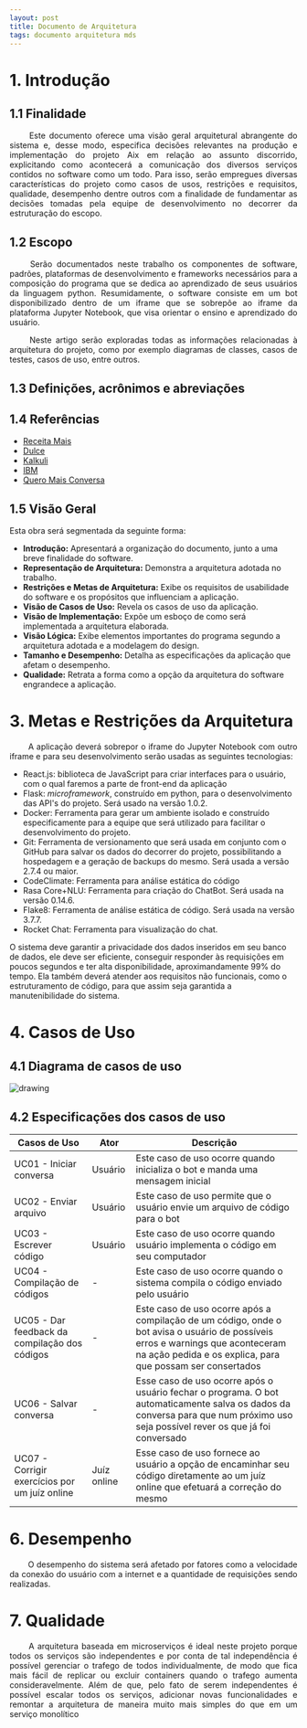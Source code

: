 ```yaml
---
layout: post
title: Documento de Arquitetura
tags: documento arquitetura mds
---
```

# 1. Introdução
## 1.1 Finalidade
<p align="justify"> &emsp;&emsp;
Este documento oferece uma visão geral arquitetural abrangente do sistema e, desse modo, especifica decisões relevantes na produção e implementação do projeto Aix em relação ao assunto discorrido, explicitando como acontecerá a comunicação dos diversos serviços contidos no software como um todo. Para isso, serão empregues diversas características do projeto como casos de usos, restrições e requisitos, qualidade, desempenho dentre outros com a finalidade de fundamentar as decisões tomadas pela equipe de desenvolvimento no decorrer da estruturação do escopo.</p>
<!--more-->

## 1.2 Escopo
<p align="justify"> &emsp;&emsp;
Serão documentados neste trabalho os componentes de software, padrões, plataformas de desenvolvimento e frameworks necessários para a composição do programa que se dedica ao aprendizado de seus usuários da linguagem python. Resumidamente, o software consiste em um bot disponibilizado dentro de um iframe que se sobrepõe ao iframe da plataforma Jupyter Notebook, que visa orientar o ensino e aprendizado do usuário.</p>
<p align="justify"> &emsp;&emsp;
Neste artigo serão exploradas todas as informações relacionadas à arquitetura do projeto, como por exemplo diagramas de classes, casos de testes, casos de uso, entre outros.</p>

## 1.3 Definições, acrônimos e abreviações

## 1.4 Referências
* [Receita Mais](https://github.com/fga-eps-mds/2017.2-Receita-Mais/wiki/Documento-de-Arquitetura#4)
* [Dulce](https://dulce-work-schedule.github.io/especificacao/arquitetura.html)
* [Kalkuli](https://fga-eps-mds.github.io/2018.2-Kalkuli/docs/docArquitetura)
* [IBM](https://www.google.com/url?sa=t&rct=j&q=&esrc=s&source=web&cd=1&cad=rja&uact=8&ved=2ahUKEwjl7cre9pjhAhUDErkGHb2eA_IQFjAAegQIARAC&url=https://www.dca.ufrn.br/~anderson/FTP/dca0120/modelodocarquiteturasoftware.doc&usg=AOvVaw2P9L4xfD4kcFo0YtBNmuu8)
* [Quero Mais Conversa](https://github.com/QueroMais/QueroMaisConversa/wiki/Casos-de-Uso)

## 1.5 Visão Geral
Esta obra será segmentada da seguinte forma:
* **Introdução:** Apresentará a organização do documento, junto a uma breve finalidade do software.
* **Representação de Arquitetura:** Demonstra a arquitetura adotada no trabalho.
* **Restrições e Metas de Arquitetura:** Exibe os requisitos de usabilidade do software e os propósitos que influenciam a aplicação.
* **Visão de Casos de Uso:** Revela os casos de uso da aplicação.
* **Visão de Implementação:** Expõe um esboço de como será implementada a arquitetura elaborada.
* **Visão Lógica:** Exibe elementos importantes do programa segundo a arquitetura adotada e a modelagem do design.
* **Tamanho e Desempenho:** Detalha as especificações da aplicação que afetam o desempenho.
* **Qualidade:** Retrata a forma como a opção da arquitetura do software engrandece a aplicação. 

# 3. Metas e Restrições da Arquitetura 
<p align="justify"> &emsp;&emsp;
A aplicação deverá sobrepor o iframe do Jupyter Notebook com outro iframe e para seu desenvolvimento serão usadas as seguintes tecnologias:</p>

* React.js: biblioteca de JavaScript para criar interfaces para o usuário, com o qual faremos a parte de front-end da aplicação
* Flask: *microframework*, construído em python, para o desenvolvimento das API's do projeto. Será usado na versão 1.0.2.
* Docker: Ferramenta para gerar um ambiente isolado e construído especificamente para a equipe que será utilizado para facilitar o desenvolvimento do projeto. 
* Git: Ferramenta de versionamento que será usada em conjunto com o GitHub para salvar os dados do decorrer do projeto, possibilitando a hospedagem e a geração de backups do mesmo. Será usada a versão 2.7.4 ou maior.
* CodeClimate: Ferramenta para análise estática do código
* Rasa Core+NLU: Ferramenta para criação do ChatBot. Será usada na versão 0.14.6.
* Flake8: Ferramenta de análise estática de código. Será usada na versão 3.7.7.
* Rocket Chat: Ferramenta para visualização do chat.

O sistema deve garantir a privacidade dos dados inseridos em seu banco de dados, ele deve ser eficiente, conseguir responder às requisições em poucos segundos e ter alta disponibilidade, aproximandamente 99% do tempo. Ela também deverá atender aos requisitos não funcionais, como o estruturamento de código, para que assim seja garantida a manutenibilidade do sistema.


# 4. Casos de Uso

## 4.1 Diagrama de casos de uso

<img src="https://i.imgur.com/QmVEYNB.png" alt="drawing"/>

## 4.2 Especificações dos casos de uso

|Casos de Uso|Ator|Descrição|
|---|---|------|
|UC01 - Iniciar conversa| Usuário | Este caso de uso ocorre quando inicializa o bot e manda uma mensagem inicial|
|UC02 - Enviar arquivo| Usuário| Este caso de uso permite que o usuário envie um arquivo de código para o bot|
|UC03 - Escrever código| Usuário | Este caso de uso ocorre quando usuário implementa o código em seu computador|
|UC04 - Compilação de códigos| - | Este caso de uso ocorre quando o sistema compila o código enviado pelo usuário|
|UC05 - Dar feedback da compilação dos códigos| - | Este caso de uso ocorre após a compilação de um código, onde o bot avisa o usuário de possíveis erros e warnings que aconteceram na ação pedida e os explica, para que possam ser consertados|
|UC06 - Salvar conversa| - | Esse caso de uso ocorre após o usuário fechar o programa. O bot automaticamente salva os dados da conversa para que num próximo uso seja possível rever os que já foi conversado|
|UC07 - Corrigir exercícios por um juíz online| Juíz online | Esse caso de uso fornece ao usuário a opção de encaminhar seu código diretamente ao um juíz online que efetuará a correção do mesmo|

# 6. Desempenho
<p align="justify"> &emsp;&emsp;
O desempenho do sistema será afetado por fatores como a velocidade da conexão do usuário com a internet e a quantidade de requisições sendo realizadas.
</p>


# 7. Qualidade
<p align="justify"> &emsp;&emsp;
A arquitetura baseada em microserviços é ideal neste projeto porque todos os serviços são independentes e por conta de tal independência é possível gerenciar o trafego de todos individualmente, de modo que fica mais fácil de replicar ou excluir containers quando o trafego aumenta consideravelmente.
Além de que, pelo fato de serem independentes é possível escalar todos os serviços, adicionar novas funcionalidades e remontar a arquitetura de maneira muito mais simples do que em um serviço monolítico
</p>


